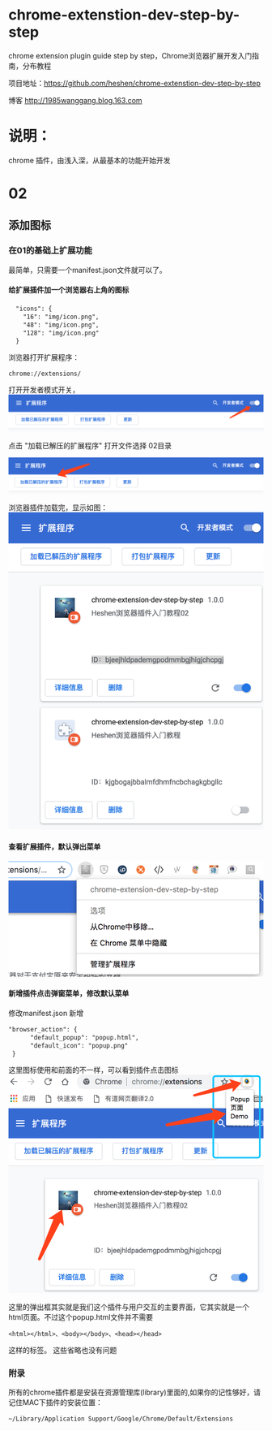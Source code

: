 # chrome-extenstion-dev-step-by-step
chrome extension plugin guide step by step，Chrome浏览器扩展开发入门指南，分布教程


项目地址：https://github.com/heshen/chrome-extenstion-dev-step-by-step

博客 http://1985wanggang.blog.163.com
# 说明：
chrome 插件，由浅入深，从最基本的功能开始开发

# 02 
## 添加图标
### 在01的基础上扩展功能
最简单，只需要一个manifest.json文件就可以了。


#### 给扩展插件加一个浏览器右上角的图标
```
  "icons": {
    "16": "img/icon.png",
    "48": "img/icon.png",
    "128": "img/icon.png"
  }
```



浏览器打开扩展程序：
```angular2html
chrome://extensions/
```

打开开发者模式开关，
![Image text](../imgs/guide/01/01.png)

点击 "加载已解压的扩展程序" 打开文件选择 02目录

![Image text](../imgs/guide/01/02.png)


浏览器插件加载完，显示如图：
![Image text](../imgs/guide/02/01.png)

#### 查看扩展插件，默认弹出菜单
![Image text](../imgs/guide/02/03.png)

#### 新增插件点击弹窗菜单，修改默认菜单
修改manifest.json 新增
```angular2html
"browser_action": {
      "default_popup": "popup.html",
      "default_icon": "popup.png"
 }
```
这里图标使用和前面的不一样，可以看到插件点击图标
![Image text](../imgs/guide/02/02.png)



这里的弹出框其实就是我们这个插件与用户交互的主要界面，它其实就是一个html页面。不过这个popup.html文件并不需要
```angular2html
<html></html>、<body></body>、<head></head> 
```
这样的标签。
这些省略也没有问题


### 附录
所有的chrome插件都是安装在资源管理库(library)里面的,如果你的记性够好，请记住MAC下插件的安装位置：
```angular2html
~/Library/Application Support/Google/Chrome/Default/Extensions
```
